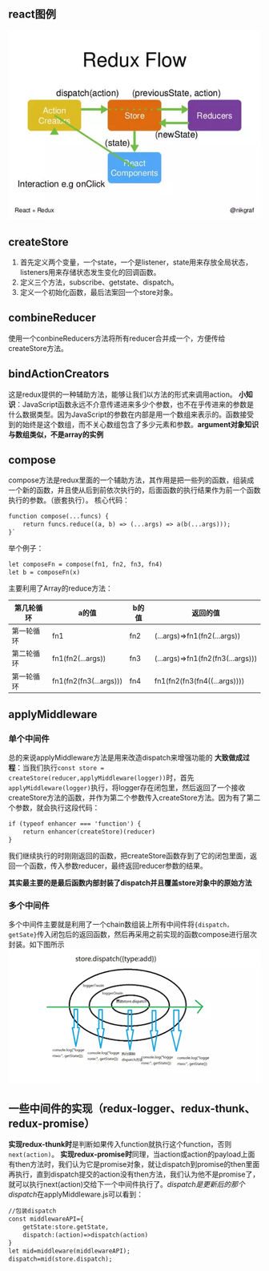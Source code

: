 ## react图例
![](https://github.com/CoCoManYY/MyWheel/blob/master/MyRedux/redux%E5%9B%BE%E4%BE%8B.jpg?raw=true)
## createStore
1. 首先定义两个变量，一个state，一个是listener，state用来存放全局状态，listeners用来存储状态发生变化的回调函数。
2. 定义三个方法，subscribe、getstate、dispatch。
3. 定义一个初始化函数，最后法案回一个store对象。
## combineReducer
使用一个conbineReducers方法将所有reducer合并成一个，方便传给createStore方法。
## bindActionCreators
这是redux提供的一种辅助方法，能够让我们以方法的形式来调用action。
**小知识**：JavaScript函数永远不介意传递进来多少个参数，也不在乎传进来的参数是什么数据类型。因为JavaScript的参数在内部是用一个数组来表示的。函数接受到的始终是这个数组，而不关心数组包含了多少元素和参数。**argument对象知识与数组类似，不是array的实例**
## compose
compose方法是redux里面的一个辅助方法，其作用是把一些列的函数，组装成一个新的函数，并且使从后到前依次执行的，后面函数的执行结果作为前一个函数执行的参数。（嵌套执行）。
核心代码：
```
function compose(...funcs) {
    return funcs.reduce((a, b) => (...args) => a(b(...args)));
}`
```
举个例子：
```
let composeFn = compose(fn1, fn2, fn3, fn4)
let b = composeFn(x)
```
主要利用了Array的reduce方法：

|第几轮循环|a的值|b的值|返回的值|
|-|-|-|-|
|第一轮循环|fn1|fn2|(...args)=>fn1(fn2(...args))|
|第二轮循环|fn1(fn2(...args))|fn3|(...args)=>fn1(fn2(fn3(...args)))|
|第一轮循环|fn1(fn2(fn3(...args)))|fn4|fn1(fn2(fn3(fn4((...args))))|
## applyMiddleware
### 单个中间件
总的来说applyMiddleware方法是用来改造dispatch来增强功能的
**大致做成过程**：当我们执行```const store = createStore(reducer,applyMiddleware(logger))```时，首先```applyMiddleware(logger)```执行，将logger存在闭包里，然后返回了一个接收createStore方法的函数，并作为第二个参数传入createStore方法。因为有了第二个参数，就会执行这段代码：
```
if (typeof enhancer === 'function') {
    return enhancer(createStore)(reducer)
}
```
我们继续执行的时刚刚返回的函数，把createStore函数存到了它的闭包里面，返回一个函数，传入参数reducer，最终返回reducer参数的结果。

**其实最主要的是最后函数内部封装了dispatch并且覆盖store对象中的原始方法**
### 多个中间件
 多个中间件主要就是利用了一个chain数组装上所有中间件将```{dispatch，getSate}```传入闭包后的返回函数，然后再采用之前实现的函数compose进行层次封装。如下图所示
![](https://github.com/CoCoManYY/MyWheel/blob/master/MyRedux/%E5%A4%9A%E4%B8%AA%E4%B8%AD%E9%97%B4%E4%BB%B6.jpg?raw=true)

## 一些中间件的实现（redux-logger、redux-thunk、redux-promise）
**实现redux-thunk时**是判断如果传入function就执行这个function，否则```next(action)```。
**实现redux-promise时**同理，当action或action的payload上面有then方法时，我们认为它是promise对象，就让dispatch到promise的then里面再执行，直到dispatch提交的action没有then方法，我们认为他不是promise了，就可以执行next(action)交给下一个中间件执行了。*dispatch是更新后的那个dispatch*在applyMiddleware.js可以看到：
```
//包装dispatch
const middlewareAPI={
    getState:store.getState,
    dispatch:(action)=>dispatch(action)
}
let mid=middleware(middlewareAPI);
dispatch=mid(store.dispatch);
```
